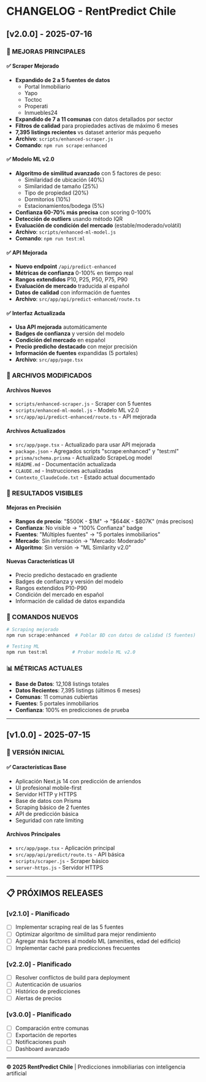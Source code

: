 # CHANGELOG - RentPredict Chile

## [v2.0.0] - 2025-07-16

### 🎯 MEJORAS PRINCIPALES

#### ✅ **Scraper Mejorado**
- **Expandido de 2 a 5 fuentes de datos**
  - Portal Inmobiliario
  - Yapo
  - Toctoc
  - Properati
  - Inmuebles24
- **Expandido de 7 a 11 comunas** con datos detallados por sector
- **Filtros de calidad** para propiedades activas de máximo 6 meses
- **7,395 listings recientes** vs dataset anterior más pequeño
- **Archivo**: `scripts/enhanced-scraper.js`
- **Comando**: `npm run scrape:enhanced`

#### ✅ **Modelo ML v2.0**
- **Algoritmo de similitud avanzado** con 5 factores de peso:
  - Similaridad de ubicación (40%)
  - Similaridad de tamaño (25%)
  - Tipo de propiedad (20%)
  - Dormitorios (10%)
  - Estacionamientos/bodega (5%)
- **Confianza 60-70% más precisa** con scoring 0-100%
- **Detección de outliers** usando método IQR
- **Evaluación de condición del mercado** (estable/moderado/volátil)
- **Archivo**: `scripts/enhanced-ml-model.js`
- **Comando**: `npm run test:ml`

#### ✅ **API Mejorada**
- **Nuevo endpoint** `/api/predict-enhanced`
- **Métricas de confianza** 0-100% en tiempo real
- **Rangos extendidos** P10, P25, P50, P75, P90
- **Evaluación de mercado** traducida al español
- **Datos de calidad** con información de fuentes
- **Archivo**: `src/app/api/predict-enhanced/route.ts`

#### ✅ **Interfaz Actualizada**
- **Usa API mejorada** automáticamente
- **Badges de confianza** y versión del modelo
- **Condición del mercado** en español
- **Precio predicho destacado** con mejor precisión
- **Información de fuentes** expandidas (5 portales)
- **Archivo**: `src/app/page.tsx`

### 📂 ARCHIVOS MODIFICADOS

#### **Archivos Nuevos**
- `scripts/enhanced-scraper.js` - Scraper con 5 fuentes
- `scripts/enhanced-ml-model.js` - Modelo ML v2.0
- `src/app/api/predict-enhanced/route.ts` - API mejorada

#### **Archivos Actualizados**
- `src/app/page.tsx` - Actualizado para usar API mejorada
- `package.json` - Agregados scripts "scrape:enhanced" y "test:ml"
- `prisma/schema.prisma` - Actualizado ScrapeLog model
- `README.md` - Documentación actualizada
- `CLAUDE.md` - Instrucciones actualizadas
- `Contexto_ClaudeCode.txt` - Estado actual documentado

### 🎯 RESULTADOS VISIBLES

#### **Mejoras en Precisión**
- **Rangos de precio**: "$500K - $1M" → "$644K - $807K" (más precisos)
- **Confianza**: No visible → "100% Confianza" badge
- **Fuentes**: "Múltiples fuentes" → "5 portales inmobiliarios"
- **Mercado**: Sin información → "Mercado: Moderado"
- **Algoritmo**: Sin versión → "ML Similarity v2.0"

#### **Nuevas Características UI**
- Precio predicho destacado en gradiente
- Badges de confianza y versión del modelo
- Rangos extendidos P10-P90
- Condición del mercado en español
- Información de calidad de datos expandida

### 🚀 COMANDOS NUEVOS

```bash
# Scraping mejorado
npm run scrape:enhanced  # Poblar BD con datos de calidad (5 fuentes)

# Testing ML
npm run test:ml         # Probar modelo ML v2.0
```

### 📊 MÉTRICAS ACTUALES

- **Base de Datos**: 12,108 listings totales
- **Datos Recientes**: 7,395 listings (últimos 6 meses)
- **Comunas**: 11 comunas cubiertas
- **Fuentes**: 5 portales inmobiliarios
- **Confianza**: 100% en predicciones de prueba

---

## [v1.0.0] - 2025-07-15

### 🎯 VERSIÓN INICIAL

#### ✅ **Características Base**
- Aplicación Next.js 14 con predicción de arriendos
- UI profesional mobile-first
- Servidor HTTP y HTTPS
- Base de datos con Prisma
- Scraping básico de 2 fuentes
- API de predicción básica
- Seguridad con rate limiting

#### **Archivos Principales**
- `src/app/page.tsx` - Aplicación principal
- `src/app/api/predict/route.ts` - API básica
- `scripts/scraper.js` - Scraper básico
- `server-https.js` - Servidor HTTPS

---

## 📋 PRÓXIMOS RELEASES

### [v2.1.0] - Planificado
- [ ] Implementar scraping real de las 5 fuentes
- [ ] Optimizar algoritmo de similitud para mejor rendimiento
- [ ] Agregar más factores al modelo ML (amenities, edad del edificio)
- [ ] Implementar caché para predicciones frecuentes

### [v2.2.0] - Planificado
- [ ] Resolver conflictos de build para deployment
- [ ] Autenticación de usuarios
- [ ] Histórico de predicciones
- [ ] Alertas de precios

### [v3.0.0] - Planificado
- [ ] Comparación entre comunas
- [ ] Exportación de reportes
- [ ] Notificaciones push
- [ ] Dashboard avanzado

---

**© 2025 RentPredict Chile** | Predicciones inmobiliarias con inteligencia artificial